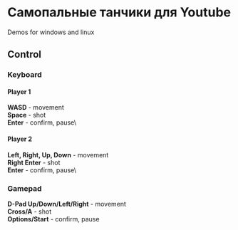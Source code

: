 # Самопальные танчики для Youtube
Demos for windows and linux

## Control
### Keyboard
#### Player 1
**WASD** - movement\
**Space** - shot\
**Enter** - confirm, pause\

#### Player 2
**Left, Right, Up, Down** - movement\
**Right Enter** - shot\
**Enter** - confirm, pause\

### Gamepad
**D-Pad Up/Down/Left/Right** - movement\
**Cross/A** - shot\
**Options/Start** - confirm, pause
